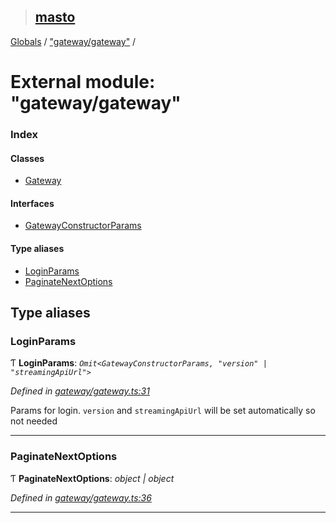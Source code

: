 > ## [masto](../README.md)

[Globals](../globals.md) / ["gateway/gateway"](_gateway_gateway_.md) /

# External module: "gateway/gateway"

### Index

#### Classes

* [Gateway](../classes/_gateway_gateway_.gateway.md)

#### Interfaces

* [GatewayConstructorParams](../interfaces/_gateway_gateway_.gatewayconstructorparams.md)

#### Type aliases

* [LoginParams](_gateway_gateway_.md#loginparams)
* [PaginateNextOptions](_gateway_gateway_.md#paginatenextoptions)

## Type aliases

###  LoginParams

Ƭ **LoginParams**: *`Omit<GatewayConstructorParams, "version" | "streamingApiUrl">`*

*Defined in [gateway/gateway.ts:31](https://github.com/neet/masto.js/blob/80b1796/src/gateway/gateway.ts#L31)*

Params for login. `version` and `streamingApiUrl` will be set automatically so not needed

___

###  PaginateNextOptions

Ƭ **PaginateNextOptions**: *object | object*

*Defined in [gateway/gateway.ts:36](https://github.com/neet/masto.js/blob/80b1796/src/gateway/gateway.ts#L36)*

___